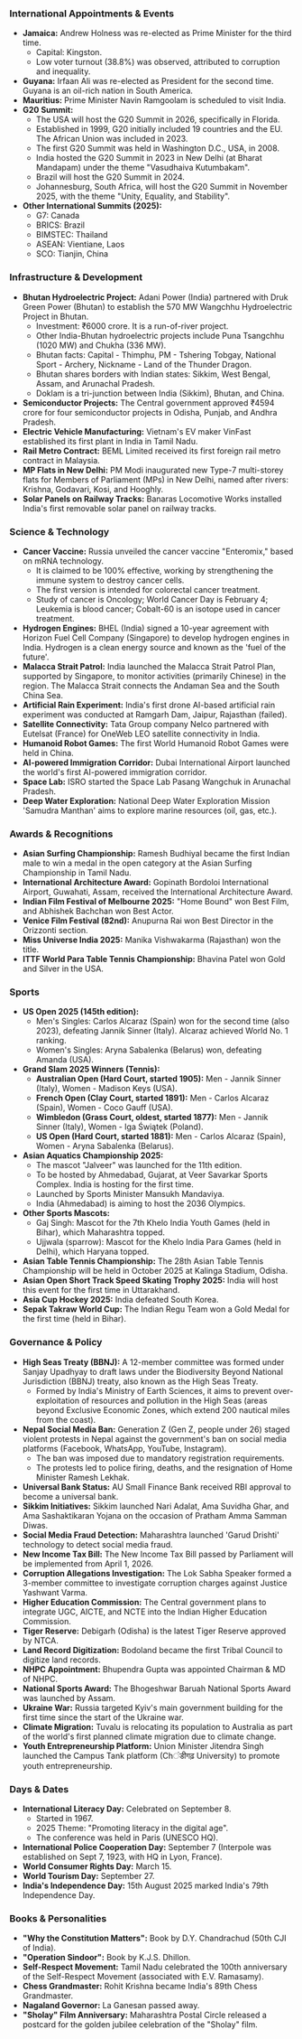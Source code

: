 ### International Appointments & Events

*   **Jamaica:** Andrew Holness was re-elected as Prime Minister for the third time.
    *   Capital: Kingston.
    *   Low voter turnout (38.8%) was observed, attributed to corruption and inequality.
*   **Guyana:** Irfaan Ali was re-elected as President for the second time. Guyana is an oil-rich nation in South America.
*   **Mauritius:** Prime Minister Navin Ramgoolam is scheduled to visit India.
*   **G20 Summit:**
    *   The USA will host the G20 Summit in 2026, specifically in Florida.
    *   Established in 1999, G20 initially included 19 countries and the EU. The African Union was included in 2023.
    *   The first G20 Summit was held in Washington D.C., USA, in 2008.
    *   India hosted the G20 Summit in 2023 in New Delhi (at Bharat Mandapam) under the theme "Vasudhaiva Kutumbakam".
    *   Brazil will host the G20 Summit in 2024.
    *   Johannesburg, South Africa, will host the G20 Summit in November 2025, with the theme "Unity, Equality, and Stability".
*   **Other International Summits (2025):**
    *   G7: Canada
    *   BRICS: Brazil
    *   BIMSTEC: Thailand
    *   ASEAN: Vientiane, Laos
    *   SCO: Tianjin, China

### Infrastructure & Development

*   **Bhutan Hydroelectric Project:** Adani Power (India) partnered with Druk Green Power (Bhutan) to establish the 570 MW Wangchhu Hydroelectric Project in Bhutan.
    *   Investment: ₹6000 crore. It is a run-of-river project.
    *   Other India-Bhutan hydroelectric projects include Puna Tsangchhu (1020 MW) and Chukha (336 MW).
    *   Bhutan facts: Capital - Thimphu, PM - Tshering Tobgay, National Sport - Archery, Nickname - Land of the Thunder Dragon.
    *   Bhutan shares borders with Indian states: Sikkim, West Bengal, Assam, and Arunachal Pradesh.
    *   Doklam is a tri-junction between India (Sikkim), Bhutan, and China.
*   **Semiconductor Projects:** The Central government approved ₹4594 crore for four semiconductor projects in Odisha, Punjab, and Andhra Pradesh.
*   **Electric Vehicle Manufacturing:** Vietnam's EV maker VinFast established its first plant in India in Tamil Nadu.
*   **Rail Metro Contract:** BEML Limited received its first foreign rail metro contract in Malaysia.
*   **MP Flats in New Delhi:** PM Modi inaugurated new Type-7 multi-storey flats for Members of Parliament (MPs) in New Delhi, named after rivers: Krishna, Godavari, Kosi, and Hooghly.
*   **Solar Panels on Railway Tracks:** Banaras Locomotive Works installed India's first removable solar panel on railway tracks.

### Science & Technology

*   **Cancer Vaccine:** Russia unveiled the cancer vaccine "Enteromix," based on mRNA technology.
    *   It is claimed to be 100% effective, working by strengthening the immune system to destroy cancer cells.
    *   The first version is intended for colorectal cancer treatment.
    *   Study of cancer is Oncology; World Cancer Day is February 4; Leukemia is blood cancer; Cobalt-60 is an isotope used in cancer treatment.
*   **Hydrogen Engines:** BHEL (India) signed a 10-year agreement with Horizon Fuel Cell Company (Singapore) to develop hydrogen engines in India. Hydrogen is a clean energy source and known as the 'fuel of the future'.
*   **Malacca Strait Patrol:** India launched the Malacca Strait Patrol Plan, supported by Singapore, to monitor activities (primarily Chinese) in the region. The Malacca Strait connects the Andaman Sea and the South China Sea.
*   **Artificial Rain Experiment:** India's first drone AI-based artificial rain experiment was conducted at Ramgarh Dam, Jaipur, Rajasthan (failed).
*   **Satellite Connectivity:** Tata Group company Nelco partnered with Eutelsat (France) for OneWeb LEO satellite connectivity in India.
*   **Humanoid Robot Games:** The first World Humanoid Robot Games were held in China.
*   **AI-powered Immigration Corridor:** Dubai International Airport launched the world's first AI-powered immigration corridor.
*   **Space Lab:** ISRO started the Space Lab Pasang Wangchuk in Arunachal Pradesh.
*   **Deep Water Exploration:** National Deep Water Exploration Mission 'Samudra Manthan' aims to explore marine resources (oil, gas, etc.).

### Awards & Recognitions

*   **Asian Surfing Championship:** Ramesh Budhiyal became the first Indian male to win a medal in the open category at the Asian Surfing Championship in Tamil Nadu.
*   **International Architecture Award:** Gopinath Bordoloi International Airport, Guwahati, Assam, received the International Architecture Award.
*   **Indian Film Festival of Melbourne 2025:** "Home Bound" won Best Film, and Abhishek Bachchan won Best Actor.
*   **Venice Film Festival (82nd):** Anupurna Rai won Best Director in the Orizzonti section.
*   **Miss Universe India 2025:** Manika Vishwakarma (Rajasthan) won the title.
*   **ITTF World Para Table Tennis Championship:** Bhavina Patel won Gold and Silver in the USA.

### Sports

*   **US Open 2025 (145th edition):**
    *   Men's Singles: Carlos Alcaraz (Spain) won for the second time (also 2023), defeating Jannik Sinner (Italy). Alcaraz achieved World No. 1 ranking.
    *   Women's Singles: Aryna Sabalenka (Belarus) won, defeating Amanda (USA).
*   **Grand Slam 2025 Winners (Tennis):**
    *   **Australian Open (Hard Court, started 1905):** Men - Jannik Sinner (Italy), Women - Madison Keys (USA).
    *   **French Open (Clay Court, started 1891):** Men - Carlos Alcaraz (Spain), Women - Coco Gauff (USA).
    *   **Wimbledon (Grass Court, oldest, started 1877):** Men - Jannik Sinner (Italy), Women - Iga Świątek (Poland).
    *   **US Open (Hard Court, started 1881):** Men - Carlos Alcaraz (Spain), Women - Aryna Sabalenka (Belarus).
*   **Asian Aquatics Championship 2025:**
    *   The mascot "Jalveer" was launched for the 11th edition.
    *   To be hosted by Ahmedabad, Gujarat, at Veer Savarkar Sports Complex. India is hosting for the first time.
    *   Launched by Sports Minister Mansukh Mandaviya.
    *   India (Ahmedabad) is aiming to host the 2036 Olympics.
*   **Other Sports Mascots:**
    *   Gaj Singh: Mascot for the 7th Khelo India Youth Games (held in Bihar), which Maharashtra topped.
    *   Ujjwala (sparrow): Mascot for the Khelo India Para Games (held in Delhi), which Haryana topped.
*   **Asian Table Tennis Championship:** The 28th Asian Table Tennis Championship will be held in October 2025 at Kalinga Stadium, Odisha.
*   **Asian Open Short Track Speed Skating Trophy 2025:** India will host this event for the first time in Uttarakhand.
*   **Asia Cup Hockey 2025:** India defeated South Korea.
*   **Sepak Takraw World Cup:** The Indian Regu Team won a Gold Medal for the first time (held in Bihar).

### Governance & Policy

*   **High Seas Treaty (BBNJ):** A 12-member committee was formed under Sanjay Upadhyay to draft laws under the Biodiversity Beyond National Jurisdiction (BBNJ) treaty, also known as the High Seas Treaty.
    *   Formed by India's Ministry of Earth Sciences, it aims to prevent over-exploitation of resources and pollution in the High Seas (areas beyond Exclusive Economic Zones, which extend 200 nautical miles from the coast).
*   **Nepal Social Media Ban:** Generation Z (Gen Z, people under 26) staged violent protests in Nepal against the government's ban on social media platforms (Facebook, WhatsApp, YouTube, Instagram).
    *   The ban was imposed due to mandatory registration requirements.
    *   The protests led to police firing, deaths, and the resignation of Home Minister Ramesh Lekhak.
*   **Universal Bank Status:** AU Small Finance Bank received RBI approval to become a universal bank.
*   **Sikkim Initiatives:** Sikkim launched Nari Adalat, Ama Suvidha Ghar, and Ama Sashaktikaran Yojana on the occasion of Pratham Amma Samman Diwas.
*   **Social Media Fraud Detection:** Maharashtra launched 'Garud Drishti' technology to detect social media fraud.
*   **New Income Tax Bill:** The New Income Tax Bill passed by Parliament will be implemented from April 1, 2026.
*   **Corruption Allegations Investigation:** The Lok Sabha Speaker formed a 3-member committee to investigate corruption charges against Justice Yashwant Varma.
*   **Higher Education Commission:** The Central government plans to integrate UGC, AICTE, and NCTE into the Indian Higher Education Commission.
*   **Tiger Reserve:** Debigarh (Odisha) is the latest Tiger Reserve approved by NTCA.
*   **Land Record Digitization:** Bodoland became the first Tribal Council to digitize land records.
*   **NHPC Appointment:** Bhupendra Gupta was appointed Chairman & MD of NHPC.
*   **National Sports Award:** The Bhogeshwar Baruah National Sports Award was launched by Assam.
*   **Ukraine War:** Russia targeted Kyiv's main government building for the first time since the start of the Ukraine war.
*   **Climate Migration:** Tuvalu is relocating its population to Australia as part of the world's first planned climate migration due to climate change.
*   **Youth Entrepreneurship Platform:** Union Minister Jitendra Singh launched the Campus Tank platform (Chंडीगढ़ University) to promote youth entrepreneurship.

### Days & Dates

*   **International Literacy Day:** Celebrated on September 8.
    *   Started in 1967.
    *   2025 Theme: "Promoting literacy in the digital age".
    *   The conference was held in Paris (UNESCO HQ).
*   **International Police Cooperation Day:** September 7 (Interpole was established on Sept 7, 1923, with HQ in Lyon, France).
*   **World Consumer Rights Day:** March 15.
*   **World Tourism Day:** September 27.
*   **India's Independence Day:** 15th August 2025 marked India's 79th Independence Day.

### Books & Personalities

*   **"Why the Constitution Matters":** Book by D.Y. Chandrachud (50th CJI of India).
*   **"Operation Sindoor":** Book by K.J.S. Dhillon.
*   **Self-Respect Movement:** Tamil Nadu celebrated the 100th anniversary of the Self-Respect Movement (associated with E.V. Ramasamy).
*   **Chess Grandmaster:** Rohit Krishna became India's 89th Chess Grandmaster.
*   **Nagaland Governor:** La Ganesan passed away.
*   **"Sholay" Film Anniversary:** Maharashtra Postal Circle released a postcard for the golden jubilee celebration of the "Sholay" film.